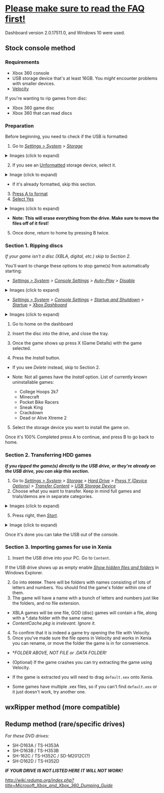 # **[Please make sure to read the FAQ first!](../wiki/FAQ)**



Dashboard version 2.0.17511.0, and Windows 10 were used.

## Stock console method

### Requirements

* Xbox 360 console
* USB storage device that's at least 16GB. You *might* encounter problems with smaller devices.
* [Velocity](https://github.com/Gualdimar/Velocity/releases)

If you're wanting to rip games from disc:

* Xbox 360 game disc
* Xbox 360 that can read discs

### Preparation

Before beginning, you need to check if the USB is formatted:

1. Go to *[Settings > System](https://i.imgur.com/xcCn6fM.png) > [Storage](https://i.imgur.com/No4y9xi.png)*
<details> 
<summary>Images (click to expand)</summary>

Settings > System:
![](https://i.imgur.com/xcCn6fM.png)

Storage:
![](https://i.imgur.com/No4y9xi.png) 

</details>

2. If you see an [Unformatted](https://i.imgur.com/Jex2sln.png) storage device, select it.

<details> 
<summary>Image (click to expand)</summary>

Unformatted
![](https://i.imgur.com/Jex2sln.png) 

</details>


* If it's already formatted, skip this section.

3. [Press A to format](https://i.imgur.com/tIW9spr.png)
4. [Select Yes](https://i.imgur.com/rKvf04S.png)

<details> 
<summary>Images (click to expand)</summary>

Press A to format:
![](https://i.imgur.com/tIW9spr.png) 

Select Yes:
![](https://i.imgur.com/rKvf04S.png) 

</details>

* **Note: This will erase everything from the drive. Make sure to move the files off of it first!**

5. Once done, return to home by pressing B twice.


### Section 1. Ripping discs

*If your game isn't a disc (XBLA, digital, etc.) skip to Section 2.*

You'll want to change these options to stop game(s) from automatically starting: 

* *[Settings > System](https://i.imgur.com/xcCn6fM.png) > [Console Settings](https://i.imgur.com/FStw2Y7.png) > [Auto-Play](https://i.imgur.com/r4lLczk.png) > [Disable](https://i.imgur.com/V5oEdQl.png)*

<details> 
<summary>Images (click to expand)</summary>

Settings > System:
![](https://i.imgur.com/xcCn6fM.png) 

Console Settings:
![](https://i.imgur.com/FStw2Y7.png) 

Auto-Play:
![](https://i.imgur.com/r4lLczk.png) 

Disable:
![](https://i.imgur.com/V5oEdQl.png)

</details>

* *[Settings > System](https://i.imgur.com/xcCn6fM.png) > [Console Settings](https://i.imgur.com/FStw2Y7.png) > [Startup and Shutdown](https://i.imgur.com/DgblBFS.png) > [Startup](https://i.imgur.com/GJpqOrH.png) > [Xbox Dashboard](https://i.imgur.com/H4ffGAV.png)*

<details> 
<summary>Images (click to expand)</summary>

Settings > System:
![](https://i.imgur.com/xcCn6fM.png) 

Console Settings:
![](https://i.imgur.com/FStw2Y7.png) 

Startup and Shutdown:
![](https://i.imgur.com/DgblBFS.png) 

Startup:
![](https://i.imgur.com/GJpqOrH.png)

Xbox Dashboard:
![](https://i.imgur.com/H4ffGAV.png)

</details>

1. Go to home on the dashboard
2. Insert the disc into the drive, and close the tray.
3. Once the game shows up press X (Game Details) with the game selected.

4. Press the *Install* button.

* If you see *Delete* instead, skip to Section 2.

 * Note: Not all games have the *Install* option. List of currently known uninstallable games:

   * College Hoops 2k7
   * Minecraft
   * Pocket Bike Racers
   * Sneak King
   * Crackdown
   * Dead or Alive Xtreme 2

5. Select the storage device you want to install the game on.

Once it's 100% Completed press A to continue, and press B to go back to home.

### Section 2. Transferring HDD games

***If you ripped the game(s) directly to the USB drive, or they're already on the USB drive, you can skip this section.***

1. Go to *[Settings > System](https://i.imgur.com/xcCn6fM.png) > [Storage](https://i.imgur.com/No4y9xi.png) > [Hard Drive](https://i.imgur.com/8EB0EFr.png) > [Press Y (Device Options)](https://i.imgur.com/rRaoeAR.png) > [Transfer Content](https://i.imgur.com/wdvYqDR.png) > [USB Storage Device](https://i.imgur.com/6FVly57.png)*
4. Choose what you want to transfer. Keep in mind full games and trials/demos are in separate categories.

<details> 
<summary>Images (click to expand)</summary>

Settings > System:
![](https://i.imgur.com/xcCn6fM.png)

Storage:
![](https://i.imgur.com/No4y9xi.png)

Hard Drive:
![](https://i.imgur.com/8EB0EFr.png)

Press Y (Device Options):
![](https://i.imgur.com/rRaoeAR.png)

Transfer Content:
![](https://i.imgur.com/wdvYqDR.png)

USB Storage Device:
![](https://i.imgur.com/6FVly57.png)

</details>

5. Press right, then *[Start](https://i.imgur.com/Gpb5Zya.png)*.

<details> 
<summary>Image (click to expand)</summary>

Start:
![](https://i.imgur.com/Gpb5Zya.png)

</details>

Once it's done you can take the USB out of the console.

### Section 3. Importing games for use in Xenia

1. Insert the USB drive into your PC. Go to `Content`.

If the USB drive shows up as empty enable *[Show hidden files and folders](https://support.microsoft.com/en-us/help/14201/windows-show-hidden-files)* in Windows Explorer.

2. Go into `00000#`. There will be folders with names consisting of lots of letters and numbers. You should find the game's folder within one of them.
3. The game will have a name with a bunch of letters and numbers just like the folders, and no file extension.

* XBLA games will be one file, GOD (disc) games will contain a file, along with a *.data folder with the same name.
* *ContentCache.pkg is irrelevant. Ignore it.*

 4. To confirm that it is indeed a game try opening the file with Velocity.
 5. Once you've made sure the file opens in Velocity and works in Xenia you can rename, or move the folder the game is in for convenience.

* **FOLDER ABOVE, NOT FILE or *.DATA FOLDER!**

* (Optional) If the game crashes you can try extracting the game using Velocity.
 * If the game is extracted you will need to drag `default.xex` onto Xenia.
 * Some games have multiple .xex files, so if you can't find `default.xex` or it just doesn't work, try another one.


## wxRipper method (more compatible)




## Redump method (rare/specific drives)

*For these DVD drives:*

* SH-D163A / TS-H353A
* SH-D163B / TS-H353B
* SH-162C / TS-H352C / SD-M2012C(?)
* SH-D162D / TS-H352D

***IF YOUR DRIVE IS NOT LISTED HERE IT WILL NOT WORK!***

*http://wiki.redump.org/index.php?title=Microsoft_Xbox_and_Xbox_360_Dumping_Guide*